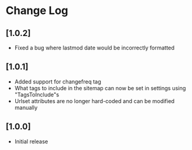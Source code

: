 # Change Log

## [1.0.2]

- Fixed a bug where lastmod date would be incorrectly formatted


## [1.0.1]

- Added support for changefreq tag
- What tags to include in the sitemap can now be set in settings using "TagsToInclude"s
- Urlset attributes are no longer hard-coded and can be modified manually


## [1.0.0]

- Initial release
